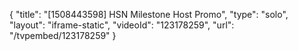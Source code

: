 {
    "title": "[1508443598] HSN Milestone Host Promo",
    "type": "solo",
    "layout": "iframe-static",
    "videoId": "123178259",
    "url": "\/tvpembed\/123178259"
}